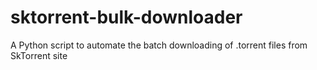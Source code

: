 # sktorrent-bulk-downloader
A Python script to automate the batch downloading of .torrent files from SkTorrent site

